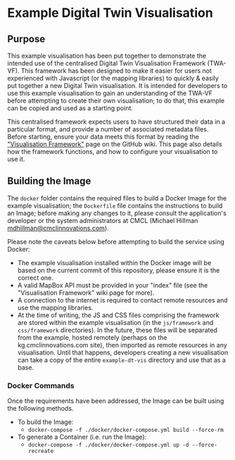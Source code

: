 # Example Digital Twin Visualisation

## Purpose
This example visualisation has been put together to demonstrate the intended use of the centralised Digital Twin Visualisation Framework (TWA-VF). This framework has been designed to make it easier for users not experienced with Javascript (or the mapping libraries) to quickly & easily put together a new Digital Twin visualisation. It is intended for developers to use this example visualisation to gain an understanding of the TWA-VF before attempting to create their own visualisation; to do that, this example can be copied and used as a starting point.

This centralised framework expects users to have structured their data in a particular format, and provide a number of associated metadata files. Before starting, ensure your data meets this format by reading the ["Visualisation Framework"](https://github.com/cambridge-cares/TheWorldAvatar/wiki/TWA-Visualisations) page on the GitHub wiki. This page also details how the framework functions, and how to configure your visualisation to use it.

## Building the Image
The `docker` folder contains the required files to build a Docker Image for the example visualisation; the `Dockerfile` file contains the instructions to build an Image; before making any changes to it, please consult the application's developer or the system administrators at CMCL (Michael Hillman <mdhillman@cmclinnovations.com>).

Please note the caveats below before attempting to build the service using Docker:

* The example visualisation installed within the Docker image will be based on the current commit of this repository, please ensure it is the correct one.
* A valid MapBox API must be provided in your "index" file (see the "Visualisation Framework" wiki page for more).
* A connection to the internet is required to contact remote resources and use the mapping libraries.
* At the time of writing, the JS and CSS files comprising the framework are stored within the example visualisation (in the `js/framework` and `css/framework` directories). In the future, these files will be separated from the example, hosted remotely (perhaps on the kg.cmclinnovations.com site), then imported as remote resources in any visualisation. Until that happens, developers creating a new visualisation can take a copy of the entire `example-dt-vis` directory and use that as a base.

### Docker Commands
Once the requirements have been addressed, the Image can be built using the following methods.

+ To build the Image:
  + `docker-compose -f ./docker/docker-compose.yml build --force-rm`
+ To generate a Container (i.e. run the Image):
  + `docker-compose -f ./docker/docker-compose.yml up -d --force-recreate`
